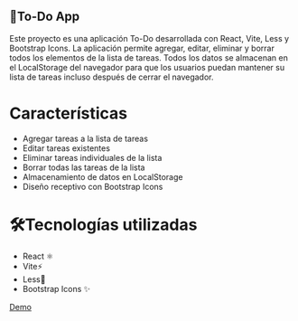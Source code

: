 ## 📃To-Do App
Este proyecto es una aplicación To-Do desarrollada con React, Vite, Less y Bootstrap Icons. La aplicación permite agregar, editar, eliminar y borrar todos los elementos de la lista de tareas. Todos los datos se almacenan en el LocalStorage del navegador para que los usuarios puedan mantener su lista de tareas incluso después de cerrar el navegador.

# Características
- Agregar tareas a la lista de tareas
- Editar tareas existentes
- Eliminar tareas individuales de la lista
- Borrar todas las tareas de la lista
- Almacenamiento de datos en LocalStorage
- Diseño receptivo con Bootstrap Icons

# 🛠Tecnologías utilizadas
- React ⚛️
- Vite⚡
- Less🌈
- Bootstrap Icons ✨

[Demo]('https://davidcortesa.github.io/ToDo/')
